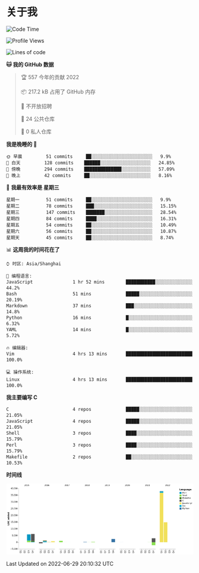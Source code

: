 # 关于我

<!--START_SECTION:waka-->
![Code Time](http://img.shields.io/badge/Code%20Time-0%20secs-blue)

![Profile Views](http://img.shields.io/badge/%E4%B8%AA%E4%BA%BA%E5%B0%81%E9%9D%A2%E8%A7%82%E7%9C%8B%E6%AC%A1%E6%95%B0-2-blue)

![Lines of code](https://img.shields.io/badge/%E4%BB%8E%E3%80%8C%E4%BD%A0%E5%A5%BD%E4%B8%96%E7%95%8C%E3%80%8D%E6%88%91%E5%B7%B2%E7%BB%8F%E5%86%99%E4%BA%86-71%20Thousand%20%E8%A1%8C%E4%BB%A3%E7%A0%81-blue)

**🐱 我的 GitHub 数据** 

> 🏆 557 今年的贡献 2022
 > 
> 📦 217.2 kB 占用了 GitHub 内存 
 > 
> 🚫 不开放招聘
 > 
> 📜 24 公共仓库 
 > 
> 🔑 0 私人仓库  
 > 
**我是晚睡的 🦉** 

```text
🌞 早晨         51 commits     ██░░░░░░░░░░░░░░░░░░░░░░░   9.9% 
🌆 白天         128 commits    ██████░░░░░░░░░░░░░░░░░░░   24.85% 
🌃 傍晚         294 commits    ██████████████░░░░░░░░░░░   57.09% 
🌙 晚上         42 commits     ██░░░░░░░░░░░░░░░░░░░░░░░   8.16%

```
📅 **我最有效率是 星期三** 

```text
星期一          51 commits     ██░░░░░░░░░░░░░░░░░░░░░░░   9.9% 
星期二          78 commits     ███░░░░░░░░░░░░░░░░░░░░░░   15.15% 
星期三          147 commits    ███████░░░░░░░░░░░░░░░░░░   28.54% 
星期四          84 commits     ████░░░░░░░░░░░░░░░░░░░░░   16.31% 
星期五          54 commits     ██░░░░░░░░░░░░░░░░░░░░░░░   10.49% 
星期六          56 commits     ██░░░░░░░░░░░░░░░░░░░░░░░   10.87% 
星期天          45 commits     ██░░░░░░░░░░░░░░░░░░░░░░░   8.74%

```


📊 **这周我的时间花在了** 

```text
⌚︎ 时区: Asia/Shanghai

💬 编程语言: 
JavaScript               1 hr 52 mins        ███████████░░░░░░░░░░░░░░   44.2% 
Bash                     51 mins             █████░░░░░░░░░░░░░░░░░░░░   20.19% 
Markdown                 37 mins             ███░░░░░░░░░░░░░░░░░░░░░░   14.8% 
Python                   16 mins             █░░░░░░░░░░░░░░░░░░░░░░░░   6.32% 
YAML                     14 mins             █░░░░░░░░░░░░░░░░░░░░░░░░   5.72%

🔥 编辑器: 
Vim                      4 hrs 13 mins       █████████████████████████   100.0%

💻 操作系统: 
Linux                    4 hrs 13 mins       █████████████████████████   100.0%

```

**我主要编写 C** 

```text
C                        4 repos             █████░░░░░░░░░░░░░░░░░░░░   21.05% 
JavaScript               4 repos             █████░░░░░░░░░░░░░░░░░░░░   21.05% 
Shell                    3 repos             ████░░░░░░░░░░░░░░░░░░░░░   15.79% 
Perl                     3 repos             ████░░░░░░░░░░░░░░░░░░░░░   15.79% 
Makefile                 2 repos             ██░░░░░░░░░░░░░░░░░░░░░░░   10.53%

```


**时间线**

![Chart not found](https://raw.githubusercontent.com/Arondight/Arondight/master/charts/bar_graph.png) 


 Last Updated on 2022-06-29 20:10:32 UTC
<!--END_SECTION:waka-->
